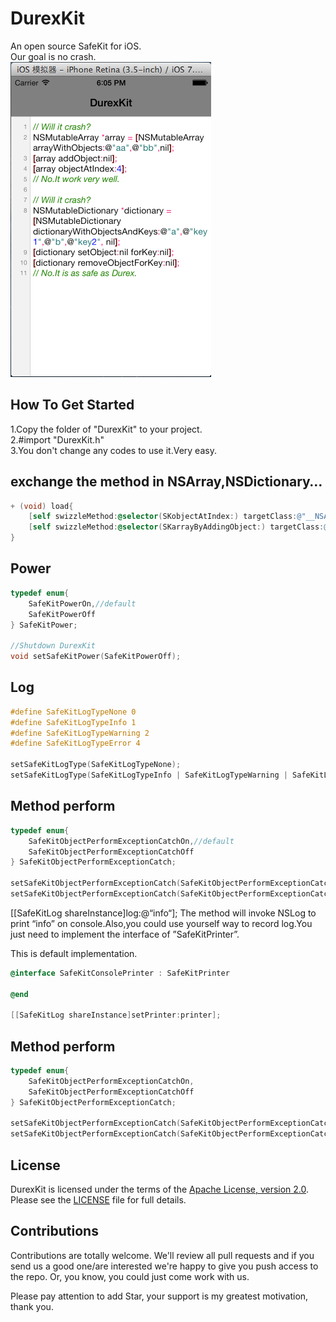DurexKit
========

An open source SafeKit for iOS.<br>
Our goal is no crash.<br>
![image](https://github.com/JJMM/CUSResources/raw/master/DurexKitIntr.png)

## How To Get Started
1.Copy the folder of "DurexKit" to your project.<br>
2.#import "DurexKit.h"<br>
3.You don't change any codes to use it.Very easy.<br>


## exchange the method in NSArray,NSDictionary…
```objective-c
+ (void) load{
    [self swizzleMethod:@selector(SKobjectAtIndex:) targetClass:@"__NSArrayI" target:@selector(objectAtIndex:)];
    [self swizzleMethod:@selector(SKarrayByAddingObject:) targetClass:@"__NSArrayI" target:@selector(arrayByAddingObject:)];
}

```
## Power
```objective-c
typedef enum{
    SafeKitPowerOn,//default
    SafeKitPowerOff
} SafeKitPower;

//Shutdown DurexKit
void setSafeKitPower(SafeKitPowerOff);
```

## Log
```objective-c
#define SafeKitLogTypeNone 0
#define SafeKitLogTypeInfo 1
#define SafeKitLogTypeWarning 2
#define SafeKitLogTypeError 4

setSafeKitLogType(SafeKitLogTypeNone);
setSafeKitLogType(SafeKitLogTypeInfo | SafeKitLogTypeWarning | SafeKitLogTypeError);
```

## Method perform
```objective-c
typedef enum{
    SafeKitObjectPerformExceptionCatchOn,//default
    SafeKitObjectPerformExceptionCatchOff
} SafeKitObjectPerformExceptionCatch;

setSafeKitObjectPerformExceptionCatch(SafeKitObjectPerformExceptionCatchOn);
setSafeKitObjectPerformExceptionCatch(SafeKitObjectPerformExceptionCatchOff);

```
[[SafeKitLog shareInstance]log:@“info“];
The method will invoke NSLog to print  “info” on console.Also,you could use yourself way to record log.You just need to implement the interface of ”SafeKitPrinter”.

This is default implementation.
```objective-c
@interface SafeKitConsolePrinter : SafeKitPrinter

@end

[[SafeKitLog shareInstance]setPrinter:printer];
```
 
## Method perform
```objective-c
typedef enum{
    SafeKitObjectPerformExceptionCatchOn,
    SafeKitObjectPerformExceptionCatchOff
} SafeKitObjectPerformExceptionCatch;

setSafeKitObjectPerformExceptionCatch(SafeKitObjectPerformExceptionCatchOn);
setSafeKitObjectPerformExceptionCatch(SafeKitObjectPerformExceptionCatchOff);

```

## License

DurexKit is licensed under the terms of the [Apache License, version 2.0](http://www.apache.org/licenses/LICENSE-2.0.html). Please see the [LICENSE](LICENSE) file for full details.

## Contributions

Contributions are totally welcome. We'll review all pull requests and if you send us a good one/are interested we're happy to give you push access to the repo. Or, you know, you could just come work with us.<br>

Please pay attention to add Star, your support is my greatest motivation, thank you.
